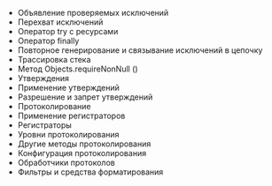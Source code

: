 - Объявление проверяемых исключений 
- Перехват исключений 
- Оператор try с ресурсами 
- Оператор finally 
- Повторное генерирование и связывание исключений в цепочку 
- Трассировка стека 
- Метод Objects.requireNonNull () 
- Утверждения 
- Применение утверждений 
- Разрешение и запрет утверждений 
- Протоколирование 
- Применение регистраторов 
- Регистраторы 
- Уровни протоколирования 
- Другие методы протоколирования 
- Конфигурация протоколирования 
- Обработчики протоколов 
- Фильтры и средства форматирования 
